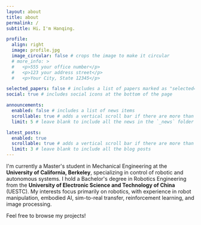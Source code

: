 ```yaml
---
layout: about
title: about
permalink: /
subtitle: Hi，I'm Hanqing.

profile:
  align: right
  image: profile.jpg
  image_circular: false # crops the image to make it circular
  # more_info: >
  #   <p>555 your office number</p>
  #   <p>123 your address street</p>
  #   <p>Your City, State 12345</p>

selected_papers: false # includes a list of papers marked as "selected={true}"
social: true # includes social icons at the bottom of the page

announcements:
  enabled: false # includes a list of news items
  scrollable: true # adds a vertical scroll bar if there are more than 3 news items
  limit: 5 # leave blank to include all the news in the `_news` folder

latest_posts:
  enabled: true
  scrollable: true # adds a vertical scroll bar if there are more than 3 new posts items
  limit: 3 # leave blank to include all the blog posts
---
```

I'm currently a Master's student in Mechanical Engineering at the **University of California, Berkeley**, specializing in control of robotic and autonomous systems. I hold a Bachelor's degree in Robotics Engineering from the **University of Electronic Science and Technology of China** (UESTC). My interests focus primarily on robotics, with experience in robot manipulation, embodied AI, sim-to-real transfer, reinforcement learning, and image processing.

Feel free to browse my projects!